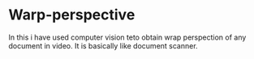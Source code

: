 # Warp-perspective
In this i have used computer vision teto obtain wrap perspection of any document in video. It is basically like document scanner. 

